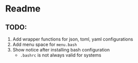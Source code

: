 # Readme

## TODO:
1. Add wrapper functions for json, toml, yaml configurations
2. Add menu space for `menu.bash`
3. Show notice after installing bash configuration
    - `.bashrc` is not always valid for systems
